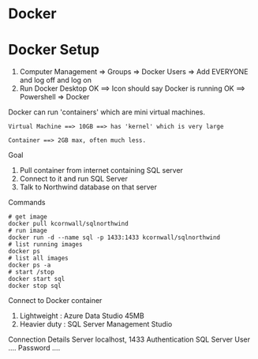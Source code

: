 # Docker

# Docker Setup

1. Computer Management => Groups => Docker Users => Add EVERYONE and log off and log on
2. Run Docker Desktop
OK ==> Icon should say Docker is running
OK ==> Powershell => Docker

Docker can run 'containers' which are mini virtual machines.

    Virtual Machine ==> 10GB ==> has 'kernel' which is very large
    
    Container ==> 2GB max, often much less.

Goal
1) Pull container from internet containing SQL server
2) Connect to it and run SQL Server
3) Talk to Northwind database on that server

Commands

    # get image
    docker pull kcornwall/sqlnorthwind
    # run image
    docker run -d --name sql -p 1433:1433 kcornwall/sqlnorthwind
    # list running images
    docker ps
    # list all images
    docker ps -a
    # start /stop
    docker start sql
    docker stop sql

Connect to Docker container
1) Lightweight : Azure Data Studio 45MB
2) Heavier duty : SQL Server Management Studio

Connection Details
Server	localhost, 1433
Authentication SQL Server
User ....
Password ....